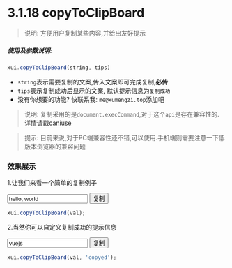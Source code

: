 <link rel="stylesheet" type="text/css" href="../assets/xui.css">
<script type="text/javascript" src="../assets/xui.js"></script>

# 3.1.18 copyToClipBoard

>说明: 方便用户复制某些内容,并给出友好提示

##### 使用及参数说明:
```js
xui.copyToClipBoard(string, tips)
```
* `string`表示需要复制的文案,传入文案即可完成复制,**必传**
* `tips`表示复制成功后显示的文案, 默认提示信息为`复制成功`
* 没有你想要的功能? 快联系我: `me@xumengzi.top`添加吧

>说明: 复制采用的是`document.execCommand`,对于这个`api`是存在兼容性的. [详情请戳caniuse](https://caniuse.com/#search=execCommand)

>提示: 目前来说,对于PC端兼容性还不错,可以使用.手机端则需要注意一下低版本浏览器的兼容问题

### 效果展示

1.让我们来看一个简单的复制例子
<div>
    <input type="text" class="xui_input" value="hello, world" id="copyContent1" name="">
    <button class="xui_btn xui_btn_default" id="copy1">复制</button>
</div>

<script type="text/javascript">
document.getElementById('copy1').onclick = function(){
    let val = document.getElementById('copyContent1').value;
    xui.copyToClipBoard(val);
}
</script>

```js
xui.copyToClipBoard(val);
```

2.当然你可以自定义复制成功的提示信息
<div>
    <input type="text" class="xui_input" value="vuejs" id="copyContent2" name="">
    <button class="xui_btn xui_btn_default" id="copy2">复制</button>
</div>

<script type="text/javascript">
document.getElementById('copy2').onclick = function(){
    let val = document.getElementById('copyContent2').value;
    xui.copyToClipBoard(val, 'copyed');
}
</script>

```js
xui.copyToClipBoard(val, 'copyed');
```